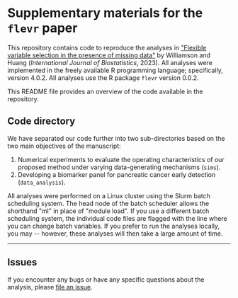 # Supplementary materials for the `flevr` paper

This repository contains code to reproduce the analyses in ["Flexible variable selection in the presence of missing data"](https://arxiv.org/abs/2202.12989) by Williamson and Huang (_International Journal of Biostatistics_, 2023). All analyses were implemented in the freely available R programming language; specifically, version 4.0.2. All analyses use the R package `flevr` version 0.0.2.

This README file provides an overview of the code available in the repository.

## Code directory

We have separated our code further into two sub-directories based on the two main objectives of the manuscript:

1. Numerical experiments to evaluate the operating characteristics of our proposed method under varying data-generating mechanisms (`sims`).
2. Developing a biomarker panel for pancreatic cancer early detection (`data_analysis`).

All analyses were performed on a Linux cluster using the Slurm batch scheduling system. The head node of the batch scheduler allows the shorthand "ml" in place of "module load". If you use a different batch scheduling system, the individual code files are flagged with the line where you can change batch variables. If you prefer to run the analyses locally, you may -- however, these analyses will then take a large amount of time.

-----

## Issues

If you encounter any bugs or have any specific questions about the analysis, please
[file an issue](https://github.com/bdwilliamson/flevr_supplementary/issues).
